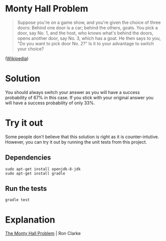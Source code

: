 # Monty Hall Problem
> Suppose you're on a game show, and you're given the choice of three doors: Behind one door is a car; behind the others, goats. You pick a door, say No. 1, and the host, who knows what's behind the doors, opens another door, say No. 3, which has a goat. He then says to you, "Do you want to pick door No. 2?" Is it to your advantage to switch your choice?

([Wikipedia](https://en.wikipedia.org/wiki/Monty_Hall_problem))

# Solution
You should always switch your answer as you will have a success probability of 67% in this case. If you stick with your original answer you will have a success probability of only 33%.

# Try it out
Some people don't believe that this solution is right as it is counter-intutive. However, you can try it out by running the unit tests from this project.
## Dependencies
```
sudo apt-get install openjdk-8-jdk
sudo apt-get install gradle
```
## Run the tests
```
gradle test
```

# Explanation
[The Monty Hall Problem](https://www.youtube.com/watch?v=mhlc7peGlGg) | Ron Clarke
